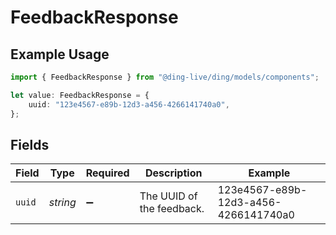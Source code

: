 # FeedbackResponse

## Example Usage

```typescript
import { FeedbackResponse } from "@ding-live/ding/models/components";

let value: FeedbackResponse = {
    uuid: "123e4567-e89b-12d3-a456-4266141740a0",
};
```

## Fields

| Field                                | Type                                 | Required                             | Description                          | Example                              |
| ------------------------------------ | ------------------------------------ | ------------------------------------ | ------------------------------------ | ------------------------------------ |
| `uuid`                               | *string*                             | :heavy_minus_sign:                   | The UUID of the feedback.            | 123e4567-e89b-12d3-a456-4266141740a0 |